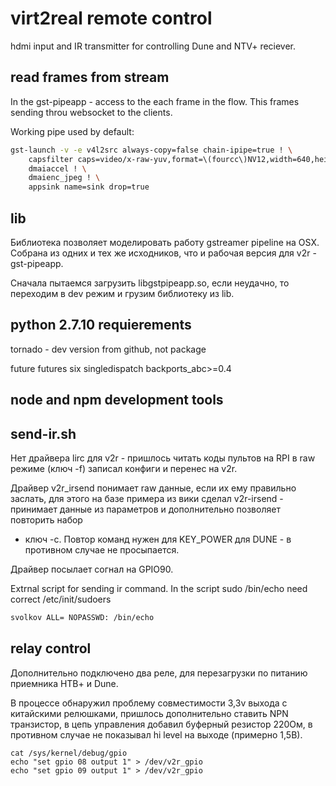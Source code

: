 # virt2real remote control

hdmi input and IR transmitter for controlling Dune and NTV+ reciever.

## read frames from stream

In the gst-pipeapp - access to the each frame in the flow.
This frames sending throu websocket to the clients.

Working pipe used by default:

```bash
gst-launch -v -e v4l2src always-copy=false chain-ipipe=true ! \
    capsfilter caps=video/x-raw-yuv,format=\(fourcc\)NV12,width=640,height=480,framerate=10/1  ! \
    dmaiaccel ! \
    dmaienc_jpeg ! \
    appsink name=sink drop=true
```

## lib

Библиотека позволяет моделировать работу gstreamer pipeline на OSX. Собрана из одних и тех же исходников,
что и рабочая версия для v2r - gst-pipeapp.

Сначала пытаемся загрузить libgstpipeapp.so, если неудачно, то переходим в dev режим и грузим библиотеку из lib.

## python 2.7.10 requierements

tornado - dev version from github, not package

future
futures
six
singledispatch
backports_abc>=0.4

## node and npm development tools


## send-ir.sh

Нет драйвера lirc для v2r - пришлось читать коды пультов на RPI в raw режиме (ключ -f) записал
конфиги и перенес на v2r.

Драйвер v2r_irsend понимает raw данные, если их ему правильно заслать, для этого на базе примера
из вики сделал v2r-irsend - принимает данные из параметров и дополнительно позволяет повторить набор
- ключ -c. Повтор команд нужен для KEY_POWER для DUNE - в противном случае не просыпается.

Драйвер посылает согнал на GPIO90.

Extrnal script for sending ir command.
In the script sudo /bin/echo need correct /etc/init/sudoers

```bash
svolkov ALL= NOPASSWD: /bin/echo
```

## relay control

Дополнительно подключено два реле, для перезагрузки по питанию приемника НТВ+ и Dune.

В процессе обнаружил проблему совместимости 3,3v выхода с китайскими релюшками, пришлось 
дополнительно ставить NPN транзистор, в цепь управления добавил буферный резистор 220Ом, 
в противном случае не показывал hi level на выходе (примерно 1,5В).

```
cat /sys/kernel/debug/gpio
echo "set gpio 08 output 1" > /dev/v2r_gpio
echo "set gpio 09 output 1" > /dev/v2r_gpio
```
